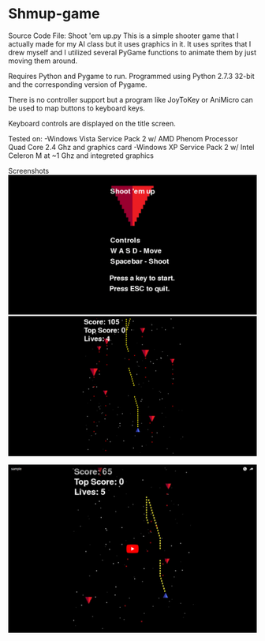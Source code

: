 # Shmup-game

Source Code File: Shoot 'em up.py
This is a simple shooter game that I actually made for my AI class but it uses graphics in it.  It uses sprites that I drew myself and I utilized several PyGame functions to animate them by just moving them around.



Requires Python and Pygame to run.
Programmed using Python 2.7.3 32-bit and the corresponding version of Pygame.

There is no controller support but a program like JoyToKey or AniMicro can be used to map buttons to keyboard keys.

Keyboard controls are displayed on the title screen.

Tested on:
-Windows Vista Service Pack 2 w/ AMD Phenom Processor Quad Core 2.4 Ghz and graphics card
-Windows XP Service Pack 2 w/ Intel Celeron M at ~1 Ghz and integreted graphics


Screenshots
![alt text](https://raw.githubusercontent.com/tr6/Shmup-game/master/screenshots/title%20screen.png)
![alt text](https://raw.githubusercontent.com/tr6/Shmup-game/master/screenshots/gameplay.png)

[![Alt text for your video](https://raw.githubusercontent.com/tr6/Shmup-game/master/screenshots/Screen%20Shot%202017-09-15%20at%2017.40.04.png)](https://www.youtube.com/watch?v=_s8E5BhckwE)

